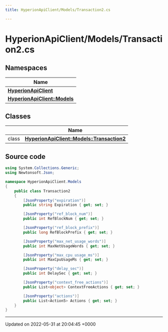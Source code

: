 ```yaml
---
title: HyperionApiClient/Models/Transaction2.cs

---
```


# HyperionApiClient/Models/Transaction2.cs



## Namespaces

| Name           |
| -------------- |
| **[HyperionApiClient](/Namespaces/namespace_hyperion_api_client.md)**  |
| **[HyperionApiClient::Models](/Namespaces/namespace_hyperion_api_client_1_1_models.md)**  |

## Classes

|                | Name           |
| -------------- | -------------- |
| class | **[HyperionApiClient::Models::Transaction2](/Classes/class_hyperion_api_client_1_1_models_1_1_transaction2.md)**  |




## Source code

```csharp
using System.Collections.Generic;
using Newtonsoft.Json;

namespace HyperionApiClient.Models
{
    public class Transaction2
    {
        [JsonProperty("expiration")]
        public string Expiration { get; set; }

        [JsonProperty("ref_block_num")]
        public int RefBlockNum { get; set; }

        [JsonProperty("ref_block_prefix")]
        public long RefBlockPrefix { get; set; }

        [JsonProperty("max_net_usage_words")]
        public int MaxNetUsageWords { get; set; }

        [JsonProperty("max_cpu_usage_ms")]
        public int MaxCpuUsageMs { get; set; }

        [JsonProperty("delay_sec")]
        public int DelaySec { get; set; }

        [JsonProperty("context_free_actions")]
        public List<object> ContextFreeActions { get; set; }

        [JsonProperty("actions")]
        public List<Action5> Actions { get; set; }
    }
}
```


-------------------------------

Updated on 2022-05-31 at 20:04:45 +0000
